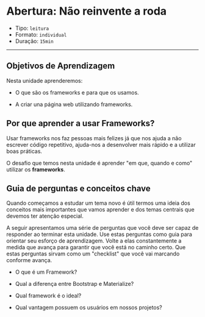 # Abertura: Não reinvente a roda

- Tipo: `leitura`
- Formato: `individual`
- Duração: `15min`

***

## Objetivos de Aprendizagem

Nesta unidade aprenderemos:

- O que são os frameworks e para que os usamos.

- A criar una página web utilizando frameworks.

## Por que aprender a usar Frameworks?

Usar frameworks nos faz pessoas mais felizes já que nos ajuda a não escrever
código repetitivo, ajuda-nos a desenvolver mais rápido e a utilizar boas
práticas.

O desafio que temos nesta unidade é aprender "em que, quando e como" utilizar os
**frameworks**.

## Guia de perguntas e conceitos chave

Quando começamos a estudar um tema novo é útil termos uma ideia dos conceitos
mais importantes que vamos aprender e dos temas centrais que devemos ter atenção
especial.

A seguir apresentamos uma série de perguntas que você deve ser capaz de
responder ao terminar esta unidade. Use estas perguntas como guia para orientar
seu esforço de aprendizagem. Volte a elas constantemente a medida que avança
para garantir que você está no caminho certo. Que estas perguntas sirvam como um
"checklist" que você vai marcando conforme avança.

- O que é um Framework?

- Qual a diferença entre Bootstrap e Materialize?

- Qual framework é o ideal?

- Qual vantagem possuem os usuários em nossos projetos?

